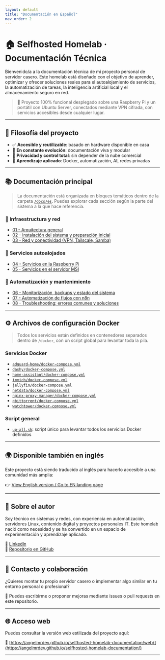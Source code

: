 ```yaml
---
layout: default
title: "Documentación en Español"
nav_order: 2
---
```


# 🏠 Selfhosted Homelab · Documentación Técnica

Bienvenido/a a la documentación técnica de mi proyecto personal de servidor casero. Este homelab está diseñado con el objetivo de aprender, optimizar y ofrecer soluciones reales para el autoalojamiento de servicios, la automatización de tareas, la inteligencia artificial local y el almacenamiento seguro en red.

> 🔧 Proyecto 100% funcional desplegado sobre una Raspberry Pi y un portátil con Ubuntu Server, conectados mediante VPN cifrada, con servicios accesibles desde cualquier lugar.

---

## 🧠 Filosofía del proyecto

- ✅ **Accesible y reutilizable**: basado en hardware disponible en casa
- 🧪 **En constante evolución**: documentación viva y modular
- 🔐 **Privacidad y control total**: sin depender de la nube comercial
- 🧰 **Aprendizaje aplicado**: Docker, automatización, AI, redes privadas

---

## 📚 Documentación principal

> La documentación está organizada en bloques temáticos dentro de la carpeta [`/docs/es`](docs/es/). Puedes explorar cada sección según la parte del sistema a la que hace referencia.

### 🔧 Infraestructura y red
- [01 - Arquitectura general](docs/es/01-arquitectura-general.md)
- [02 - Instalación del sistema y preparación inicial](docs/es/02-instalacion-y-sistema.md)
- [03 - Red y conectividad (VPN, Tailscale, Samba)](docs/es/03-red-y-conectividad.md)

### 💾 Servicios autoalojados
- [04 - Servicios en la Raspberry Pi](docs/es/04-servicios-pi.md)
- [05 - Servicios en el servidor MSI](docs/es/05-servicios-msi.md)

### 🧠 Automatización y mantenimiento
- [06 - Monitorización, backups y estado del sistema](docs/es/06-monitorizacion.md)
- [07 - Automatización de flujos con n8n](docs/es/07-automatizacion.md)
- [08 - Troubleshooting: errores comunes y soluciones](docs/es/08-troubleshooting.md)

---

## ⚙️ Archivos de configuración Docker

> Todos los servicios están definidos en contenedores separados dentro de `/docker`, con un script global para levantar toda la pila.

### Servicios Docker
- [`adguard-home/docker-compose.yml`](docker/adguard-home/docker-compose.yml)
- [`dashy/docker-compose.yml`](docker/dashy/docker-compose.yml)
- [`home-assistant/docker-compose.yml`](docker/home-assistant/docker-compose.yml)
- [`immich/docker-compose.yml`](docker/immich/docker-compose.yml)
- [`jellyfin/docker-compose.yml`](docker/jellyfin/docker-compose.yml)
- [`netdata/docker-compose.yml`](docker/netdata/docker-compose.yml)
- [`nginx-proxy-manager/docker-compose.yml`](docker/nginx-proxy-manager/docker-compose.yml)
- [`qbittorrent/docker-compose.yml`](docker/qbittorrent/docker-compose.yml)
- [`watchtower/docker-compose.yml`](docker/watchtower/docker-compose.yml)

### Script general
- [`up-all.sh`](docker/up-all.sh): script único para levantar todos los servicios Docker definidos

---

## 🌍 Disponible también en inglés

Este proyecto está siendo traducido al inglés para hacerlo accesible a una comunidad más amplia:

👉 [View English version / Go to EN landing page](/readme-en.md)

---

## 📌 Sobre el autor

Soy técnico en sistemas y redes, con experiencia en automatización, servidores Linux, contenido digital y proyectos personales IT. Este homelab nació como necesidad y se ha convertido en un espacio de experimentación y aprendizaje aplicado.

🔗 [LinkedIn](https://www.linkedin.com/in/angelmr2711/)  
🔗 [Repositorio en GitHub](https://github.com/angelmrdev/selfhosted-homelab-documentation)

---

## 💬 Contacto y colaboración

¿Quieres montar tu propio servidor casero o implementar algo similar en tu entorno personal o profesional?

📩 Puedes escribirme o proponer mejoras mediante issues o pull requests en este repositorio.

---

## 🌐 Acceso web

Puedes consultar la versión web estilizada del proyecto aquí:

🔗 [https://angelmrdev.github.io/selfhosted-homelab-documentation/web/](https://angelmrdev.github.io/selfhosted-homelab-documentation/)

---